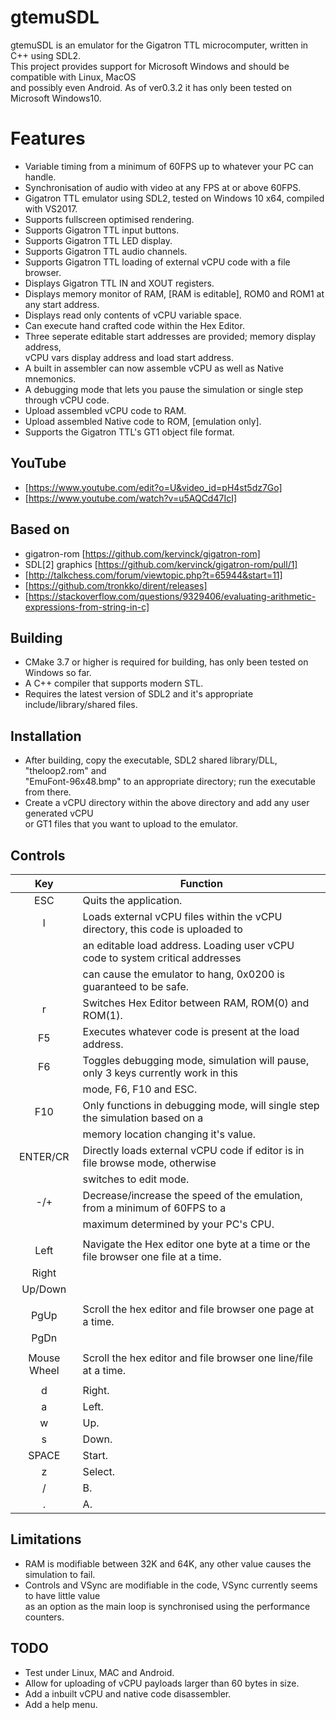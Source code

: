 # gtemuSDL
gtemuSDL is an emulator for the Gigatron TTL microcomputer, written in C++ using SDL2.<br/>
This project provides support for Microsoft Windows and should be compatible with Linux, MacOS<br/>
and possibly even Android. As of ver0.3.2 it has only been tested on Microsoft Windows10.<br/>

# Features
- Variable timing from a minimum of 60FPS up to whatever your PC can handle.<br/>
- Synchronisation of audio with video at any FPS at or above 60FPS.<br/>
- Gigatron TTL emulator using SDL2, tested on Windows 10 x64, compiled with VS2017.<br/>
- Supports fullscreen optimised rendering.<br/>
- Supports Gigatron TTL input buttons.<br/>
- Supports Gigatron TTL LED display.<br/>
- Supports Gigatron TTL audio channels.<br/>
- Supports Gigatron TTL loading of external vCPU code with a file browser.<br/>
- Displays Gigatron TTL IN and XOUT registers.<br/>
- Displays memory monitor of RAM, [RAM is editable], ROM0 and ROM1 at any start address.<br/>
- Displays read only contents of vCPU variable space.<br/>
- Can execute hand crafted code within the Hex Editor.<br/>
- Three seperate editable start addresses are provided; memory display address,<br/>
  vCPU vars display address and load start address.<br/>
- A built in assembler can now assemble vCPU as well as Native mnemonics.<br/>
- A debugging mode that lets you pause the simulation or single step through vCPU code.<br/>
- Upload assembled vCPU code to RAM.<br/>
- Upload assembled Native code to ROM, [emulation only].<br/>
- Supports the Gigatron TTL's GT1 object file format.<br/>

## YouTube
- [https://www.youtube.com/edit?o=U&video_id=pH4st5dz7Go]<br/>
- [https://www.youtube.com/watch?v=u5AQCd47IcI]<br/>

## Based on
- gigatron-rom [https://github.com/kervinck/gigatron-rom]<br/>
- SDL[2] graphics [https://github.com/kervinck/gigatron-rom/pull/1]<br/>
- [http://talkchess.com/forum/viewtopic.php?t=65944&start=11]<br/>
- [https://github.com/tronkko/dirent/releases]<br/>
- [https://stackoverflow.com/questions/9329406/evaluating-arithmetic-expressions-from-string-in-c]<br/>

## Building
- CMake 3.7 or higher is required for building, has only been tested on Windows so far.<br/>
- A C++ compiler that supports modern STL.<br/>
- Requires the latest version of SDL2 and it's appropriate include/library/shared files.<br/>

## Installation
- After building, copy the executable, SDL2 shared library/DLL, "theloop2.rom" and<br/>
  "EmuFont-96x48.bmp" to an appropriate directory; run the executable from there.<br/>
- Create a vCPU directory within the above directory and add any user generated vCPU<br/>
  or GT1 files that you want to upload to the emulator.<br/>

## Controls
|Key        | Function                                                                          |
|:---------:|-----------------------------------------------------------------------------------|
|ESC        | Quits the application.                                                            |
|l          | Loads external vCPU files within the vCPU directory, this code is uploaded to     |
|           | an editable load address. Loading user vCPU code to system critical addresses     |
|           | can cause the emulator to hang, 0x0200 is guaranteed to be safe.                  |
|r          | Switches Hex Editor between RAM, ROM(0) and ROM(1).                               |
|F5         | Executes whatever code is present at the load address.                            |
|F6         | Toggles debugging mode, simulation will pause, only 3 keys currently work in this |
|           | mode, F6, F10 and ESC.                                                            |
|F10        | Only functions in debugging mode, will single step the simulation based on a      |
|           | memory location changing it's value.                                              |
|ENTER/CR   | Directly loads external vCPU code if editor is in file browse mode, otherwise     |
|           | switches to edit mode.                                                            |
|-/+        | Decrease/increase the speed of the emulation, from a minimum of 60FPS to a        |
|           | maximum determined by your PC's CPU.                                              |
|           |                                                                                   |
|Left       | Navigate the Hex editor one byte at a time or the file browser one file at a time.|
|Right      |                                                                                   |
|Up/Down    |                                                                                   |
|           |                                                                                   |
|PgUp       | Scroll the hex editor and file browser one page at a time.                        |
|PgDn       |                                                                                   |
|           |                                                                                   |
|Mouse Wheel| Scroll the hex editor and file browser one line/file at a time.                   |
|           |                                                                                   |
|d          | Right.                                                                            |
|a          | Left.                                                                             |
|w          | Up.                                                                               |
|s          | Down.                                                                             |
|SPACE      | Start.                                                                            |
|z          | Select.                                                                           |
|/          | B.                                                                                |
|.          | A.                                                                                |

## Limitations
- RAM is modifiable between 32K and 64K, any other value causes the simulation to fail.<br/>
- Controls and VSync are modifiable in the code, VSync currently seems to have little value<br/>
  as an option as the main loop is synchronised using the performance counters.<br/>

## TODO
- Test under Linux, MAC and Android.<br/>
- Allow for uploading of vCPU payloads larger than 60 bytes in size.<br/>
- Add a inbuilt vCPU and native code disassembler.<br/>
- Add a help menu.<br/>
